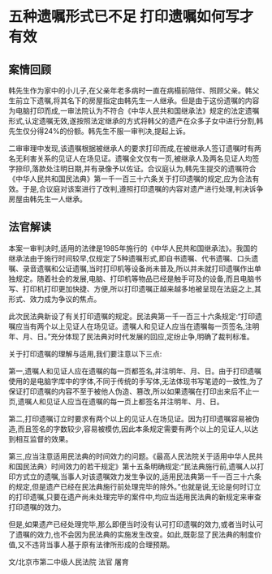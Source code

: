# 五种遗嘱形式已不足 打印遗嘱如何写才有效



## 案情回顾

韩先生作为家中的小儿子,在父亲年老多病时一直在病榻前陪伴、照顾父亲。韩父生前立下遗嘱,将其名下的房屋指定由韩先生一人继承。但是由于这份遗嘱的内容为电脑打印而成,一审法院认为不符合《中华人民共和国继承法》规定的法定遗嘱形式,认定遗嘱无效,遂按照法定继承的方式将韩父的遗产在众多子女中进行分割,韩先生仅分得24%的份额。韩先生不服一审判决,提起上诉。

二审审理中发现,该遗嘱根据被继承人的要求打印而成,在被继承人签订遗嘱时有两名无利害关系的见证人在场见证。遗嘱全文仅有一页,被继承人及两名见证人均签字捺印,落款处注明日期,并有录像予以佐证。合议庭认为,韩先生提交的遗嘱符合《中华人民共和国民法典》第一千一百三十六条关于打印遗嘱的规定,应为合法有效。于是,合议庭对该案进行了改判,遵照打印遗嘱的内容对遗产进行处理,判决诉争房屋由韩先生一人继承。

## 法官解读

本案一审判决时,适用的法律是1985年施行的《中华人民共和国继承法》。我国的继承法由于施行时间较早,仅规定了5种遗嘱形式,即自书遗嘱、代书遗嘱、口头遗嘱、录音遗嘱和公证遗嘱,当时打印机等设备尚未普及,所以并未就打印遗嘱作出单独规定。随着社会的发展,电脑、打印机等物品已经是触手可及的设备,而且电脑书写、打印机打印更加快捷、方便,所以打印遗嘱正越来越多地被呈现在法庭之上,其形式、效力成为争议的焦点。

此次民法典新设了有关打印遗嘱的规定。民法典第一千一百三十六条规定:“打印遗嘱应当有两个以上见证人在场见证。遗嘱人和见证人应当在遗嘱每一页签名,注明年、月、日。”充分体现了民法典对时代发展的回应,定纷止争,明确了裁判标准。

关于打印遗嘱的理解与适用,我们要注意以下三点:

第一,遗嘱人和见证人应在遗嘱的每一页都签名,并注明年、月、日。由于打印遗嘱使用的是电脑字库中的字体,不同于传统的手写体,无法体现书写笔迹的一致性,为了保证打印遗嘱的内容不至于被他人伪造、篡改,所以如果遗嘱在打印出来后不止一页,遗嘱人和见证人应当在遗嘱的每一页上都签名并注明年、月、日。

第二,打印遗嘱订立时要求有两个以上的见证人在场见证。因为打印遗嘱容易被伪造,而且签名的字数较少,容易被模仿,因此本条规定需要有两个以上的见证人,以达到相互监督的效果。

第三,应当注意适用民法典的时间效力的问题。《最高人民法院关于适用中华人民共和国民法典〉时间效力的若干规定》第十五条明确规定:“民法典施行前,遗嘱人以打印方式立的遗嘱,当事人对该遗嘱效力发生争议的,适用民法典第一千一百三十六条的规定,但是遗产已经在民法典施行前处理完毕的除外。”也就是说,无论是何时订立的打印遗嘱,只要在遗产尚未处理完毕的案件中,均应当适用民法典的新规定来审查打印遗嘱的效力。

但是,如果遗产已经处理完毕,那么即便当时没有认可打印遗嘱的效力,或者当时认可了遗嘱的效力,也不会因为民法典的实施发生改变。如此,既彰显了民法典的制度价值,又不违背当事人基于原有法律所形成的合理预期。

文/北京市第二中级人民法院 法官 屠育